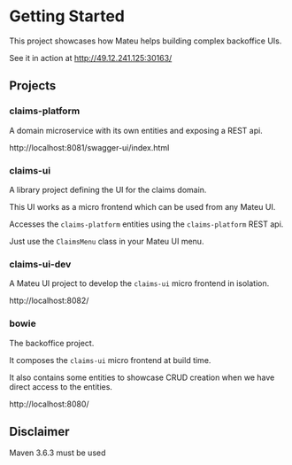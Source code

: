 # Getting Started

This project showcases how Mateu helps building complex backoffice UIs.

See it in action at http://49.12.241.125:30163/


## Projects

### claims-platform

A domain microservice with its own entities and exposing a REST api.

http://localhost:8081/swagger-ui/index.html

### claims-ui

A library project defining the UI for the claims domain.

This UI works as a micro frontend which can be used from any Mateu UI.

Accesses the `claims-platform` entities using the `claims-platform` REST api.

Just use the `ClaimsMenu` class in your Mateu UI menu.

### claims-ui-dev

A Mateu UI project to develop the `claims-ui` micro frontend in isolation.

http://localhost:8082/

### bowie

The backoffice project. 

It composes the `claims-ui` micro frontend at build time.

It also contains some entities to showcase CRUD creation when we have direct access to the entities. 

http://localhost:8080/


## Disclaimer

Maven 3.6.3 must be used
